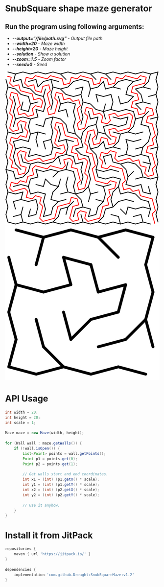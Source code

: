# SnubSquare shape maze generator

## Run the program using following arguments:
- ***--output="/file/path.svg"*** - _Output file path_
- ***--width=20*** - _Maze width_
- ***--height=20*** - _Maze height_
- ***--solution*** - _Show a solution_
- ***--zoom=1.5*** - _Zoom factor_
- ***--seed=0*** - _Seed_

![maze.svg](docs/20w_maze_with_solution.svg)
![maze.svg](docs/small_maze.svg)

# API Usage

```java
int width = 20;
int height = 20;
int scale = 1;

Maze maze = new Maze(width, height);

for (Wall wall : maze.getWalls()) {
    if (!wall.isOpen()) {
        List<Point> points = wall.getPoints();
        Point p1 = points.get(0);
        Point p2 = points.get(1);

        // Get walls start and end coordinates.
        int x1 = (int) (p1.getX() * scale);
        int y1 = (int) (p1.getY() * scale);
        int x2 = (int) (p2.getX() * scale);
        int y2 = (int) (p2.getY() * scale);
        
        // Use it anyhow.
    }
}
```

# Install it from JitPack

```groovy
repositories {
    maven { url 'https://jitpack.io/' }
}

dependencies {
    implementation 'com.github.Dreaght:SnubSquareMaze:v1.2'
}
```